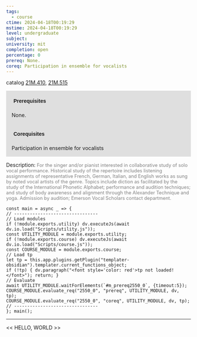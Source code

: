 ```yaml
---
tags:
  - course
ctime: 2024-04-18T00:19:29
mstime: 2024-04-18T00:19:29
level: undergraduate
subject: 
university: mit
completion: open
percentage: 0
prereq: None.
coreq: Participation in ensemble for vocalists
---
```


catalog [21M.410](http://student.mit.edu/catalog/m21Ma.html#21M.410), [21M.515](http://student.mit.edu/catalog/m21Ma.html#21M.515)

<span style="display: block; padding: 15px; background-color: rgb(100, 100, 100, 0.2);"><font id="m_prereq2550_0" style="display: block; font-family: Arial, sans-serif; font-weight: bold; padding: 5px">Prerequisites</font><br><span id="prereq2550_0">None.</span></span>
<span style="display: block; padding: 15px; background-color: rgb(100, 100, 100, 0.2);"><font id="m_coreq2550_0" style="display: block; font-family: Arial, sans-serif; font-weight: bold; padding: 5px">Corequisites</font><br><span id="coreq2550_0">Participation in ensemble for vocalists</span></span>

<font style="">Description:</font>
<font style="color: grey; font-size: 0.8rem;">For the singer and/or pianist interested in collaborative study of solo vocal performance. Historical study of the repertoire includes listening assignments of representative French, German, Italian, and English works as sung by noted vocal artists of the genre. Topics include diction as facilitated by the study of the International Phonetic Alphabet; performance and audition techniques; and study of body awareness and alignment through the Alexander Technique and yoga. Admission by audition; Emerson Vocal Scholars contact department.</font>

```dataviewjs
const main = async _ => {
// --------------------------------
// Load modules
if (!module.exports.utility) dv.executeJs(await dv.io.load("Scripts/utility.js"));
const UTILITY_MODULE = module.exports.utility;
if (!module.exports.course) dv.executeJs(await dv.io.load("Scripts/course.js"));
const COURSE_MODULE = module.exports.course;
// Load tp
let tp = this.app.plugins.getPlugin("templater-obsidian").templater.current_functions_object;
if (!tp) { dv.paragraph("<font style='color: red'>tp not loaded!</font>"); return; }
// Evaluate
await UTILITY_MODULE.waitForElements(`#m_prereq2550_0`, {timeout:5});
COURSE_MODULE.evaluate_req("2550_0", "prereq", UTILITY_MODULE, dv, tp);
COURSE_MODULE.evaluate_req("2550_0", "coreq", UTILITY_MODULE, dv, tp);
// --------------------------------
}; main();
```

---

<< HELLO, WORLD >>
